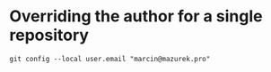# Overriding the author for a single repository

```
git config --local user.email "marcin@mazurek.pro"
```
